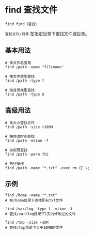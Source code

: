 # find 查找文件

`find find（查找）`

`查找文件/目录` 在指定目录下查找文件或目录。

## 基本用法
```shell
# 按文件名查找
find /path -name "filename"

# 按文件类型查找
find /path -type f

# 按目录类型查找
find /path -type d
```

## 高级用法
```shell
# 按大小查找文件
find /path -size +100M

# 按修改时间查找
find /path -mtime -7

# 按权限查找
find /path -perm 755

# 执行操作
find /path -name "*.txt" -exec rm {} \;
```

## 示例
```shell
find /home -name "*.txt"
# 在/home目录下查找所有txt文件

find /var/log -type f -mtime -1
# 查找/var/log目录下1天内修改过的文件

find /tmp -size +10M
# 查找/tmp目录下大于10MB的文件
```